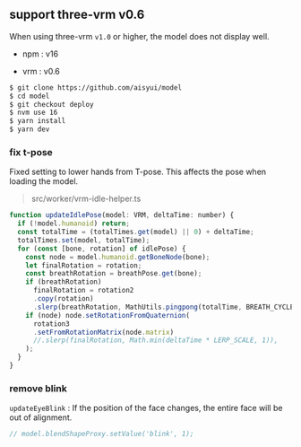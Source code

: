 ## support three-vrm v0.6

When using three-vrm `v1.0` or higher, the model does not display well.

- npm : v16

- vrm : v0.6

```sh
$ git clone https://github.com/aisyui/model
$ cd model
$ git checkout deploy
$ nvm use 16
$ yarn install
$ yarn dev
```

### fix t-pose

Fixed setting to lower hands from T-pose. This affects the pose when loading the model.

> src/worker/vrm-idle-helper.ts

```js
function updateIdlePose(model: VRM, deltaTime: number) {
  if (!model.humanoid) return;
  const totalTime = (totalTimes.get(model) || 0) + deltaTime;
  totalTimes.set(model, totalTime);
  for (const [bone, rotation] of idlePose) {
    const node = model.humanoid.getBoneNode(bone);
    let finalRotation = rotation;
    const breathRotation = breathPose.get(bone);
    if (breathRotation)
      finalRotation = rotation2
      .copy(rotation)
      .slerp(breathRotation, MathUtils.pingpong(totalTime, BREATH_CYCLE));
    if (node) node.setRotationFromQuaternion(
      rotation3
      .setFromRotationMatrix(node.matrix)
      //.slerp(finalRotation, Math.min(deltaTime * LERP_SCALE, 1)),
    );
  }
}
```

### remove blink

`updateEyeBlink` : If the position of the face changes, the entire face will be out of alignment.

```js
// model.blendShapeProxy.setValue('blink', 1);
```
